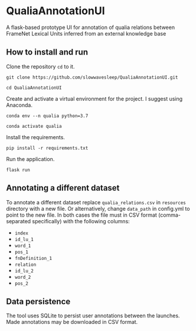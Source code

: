 # QualiaAnnotationUI
A flask-based prototype UI for annotation of qualia relations between FrameNet Lexical Units inferred from an external knowledge base

## How to install and run

Clone the repository `cd` to it.

```
git clone https://github.com/slowwavesleep/QualiaAnnotationUI.git
```

```
cd QualiaAnnotationUI
```
Create and activate a virtual environment for the project. I suggest using Anaconda.

```
conda env --n qualia python=3.7
```
```
conda activate qualia
```

Install the requirements.

```
pip install -r requirements.txt
```

Run the application.

```
flask run
```

## Annotating a different dataset

To annotate a different dataset replace `qualia_relations.csv` in `resources` directory with a new file.
Or alternatively, change `data_path` in config.yml to point to the new file. In both cases the file must in CSV format (comma-separated specifically)
with the following columns:
- `index`
- `id_lu_1`
- `word_1`
- `pos_1`
- `fnDefinition_1`
- `relation`
- `id_lu_2`
- `word_2`
- `pos_2`

## Data persistence

The tool uses SQLite to persist user annotations between the launches. Made annotations may be downloaded in CSV format.
